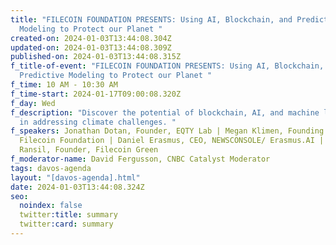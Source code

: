 ```yaml
---
title: "FILECOIN FOUNDATION PRESENTS: Using AI, Blockchain, and Predictive
  Modeling to Protect our Planet "
created-on: 2024-01-03T13:44:08.304Z
updated-on: 2024-01-03T13:44:08.309Z
published-on: 2024-01-03T13:44:08.315Z
f_title-of-event: "FILECOIN FOUNDATION PRESENTS: Using AI, Blockchain, and
  Predictive Modeling to Protect our Planet "
f_time: 10 AM - 10:30 AM
f_time-start: 2024-01-17T09:00:08.320Z
f_day: Wed
f_description: "Discover the potential of blockchain, AI, and machine learning
  in addressing climate challenges. "
f_speakers: Jonathan Dotan, Founder, EQTY Lab | Megan Klimen, Founding Officer,
  Filecoin Foundation | Daniel Erasmus, CEO, NEWSCONSOLE/ Erasmus.AI | Alan
  Ransil, Founder, Filecoin Green
f_moderator-name: David Fergusson, CNBC Catalyst Moderator
tags: davos-agenda
layout: "[davos-agenda].html"
date: 2024-01-03T13:44:08.324Z
seo:
  noindex: false
  twitter:title: summary
  twitter:card: summary
---
```

